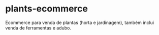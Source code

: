 # plants-ecommerce
Ecommerce para venda de plantas (horta e jardinagem), também inclui venda de ferramentas e adubo.
